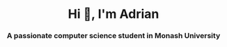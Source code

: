 <h1 align="center">Hi 👋, I'm Adrian</h1>
<h3 align="center">A passionate computer science student in Monash University</h3>

